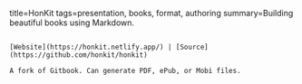 title=HonKit
tags=presentation, books, format, authoring
summary=Building beautiful books using Markdown.
~~~~~~

[Website](https://honkit.netlify.app/) | [Source](https://github.com/honkit/honkit)

A fork of Gitbook. Can generate PDF, ePub, or Mobi files.
